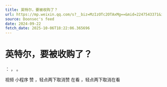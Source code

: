 ```yaml
---
title: 英特尔，要被收购了？
url: https://mp.weixin.qq.com/s?__biz=MzIzOTc2OTAxMg==&mid=2247543371&idx=1&sn=1eb4b2466bba511cd68b944a16feb242
source: Doonsec's feed
date: 2024-09-22
fetch_date: 2025-10-06T18:22:06.365696
---
```


# 英特尔，要被收购了？

：
，
。

视频
小程序
赞
，轻点两下取消赞
在看
，轻点两下取消在看